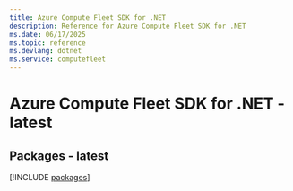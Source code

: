 ```yaml
---
title: Azure Compute Fleet SDK for .NET
description: Reference for Azure Compute Fleet SDK for .NET
ms.date: 06/17/2025
ms.topic: reference
ms.devlang: dotnet
ms.service: computefleet
---
```

# Azure Compute Fleet SDK for .NET - latest
## Packages - latest
[!INCLUDE [packages](compute-fleet-index.md)]